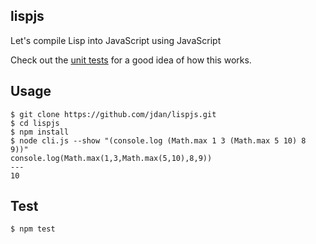 ## lispjs

Let's compile Lisp into JavaScript using JavaScript

Check out the [unit tests](https://github.com/jdan/lispjs/blob/master/test/index.test.js) for a good idea of how this works.

## Usage

```
$ git clone https://github.com/jdan/lispjs.git
$ cd lispjs
$ npm install
$ node cli.js --show "(console.log (Math.max 1 3 (Math.max 5 10) 8 9))"
console.log(Math.max(1,3,Math.max(5,10),8,9))
---
10
```

## Test

```
$ npm test
```
